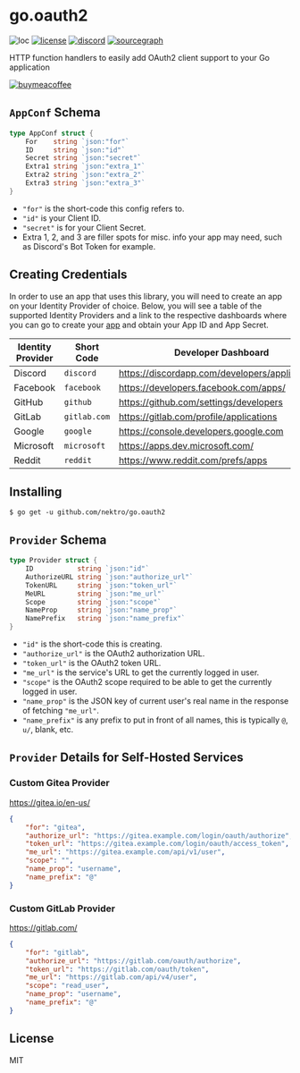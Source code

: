 # go.oauth2
![loc](https://tokei.rs/b1/github/nektro/go.oauth2)
[![license](https://img.shields.io/github/license/nektro/go.oauth2.svg)](https://github.com/nektro/go.oauth2/blob/master/LICENSE)
[![discord](https://img.shields.io/discord/551971034593755159.svg)](https://discord.gg/P6Y4zQC)
[![sourcegraph](https://sourcegraph.com/github.com/nektro/go.oauth2/-/badge.svg)](https://sourcegraph.com/github.com/gorilla/sessions?badge)

HTTP function handlers to easily add OAuth2 client support to your Go application

[![buymeacoffee](https://www.buymeacoffee.com/assets/img/custom_images/orange_img.png)](https://www.buymeacoffee.com/nektro)

## `AppConf` Schema
```go
type AppConf struct {
	For    string `json:"for"`
	ID     string `json:"id"`
	Secret string `json:"secret"`
	Extra1 string `json:"extra_1"`
	Extra2 string `json:"extra_2"`
	Extra3 string `json:"extra_3"`
}
```
- `"for"` is the short-code this config refers to.
- `"id"` is your Client ID.
- `"secret"` is for your Client Secret.
- Extra 1, 2, and 3 are filler spots for misc. info your app may need, such as Discord's Bot Token for example.

## Creating Credentials
In order to use an app that uses this library, you will need to create an app on your Identity Provider of choice. Below, you will see a table of the supported Identity Providers and a link to the respective dashboards where you can go to create your [app](#appconf-schema) and obtain your App ID and App Secret.

| Identity Provider | Short Code | Developer Dashboard |
| --- | --- | --- |
| Discord | `discord` | https://discordapp.com/developers/applications/ |
| Facebook | `facebook` | https://developers.facebook.com/apps/ |
| GitHub | `github` | https://github.com/settings/developers |
| GitLab | `gitlab.com` | https://gitlab.com/profile/applications |
| Google | `google` | https://console.developers.google.com |
| Microsoft | `microsoft` | https://apps.dev.microsoft.com/ |
| Reddit | `reddit` | https://www.reddit.com/prefs/apps |

## Installing
```
$ go get -u github.com/nektro/go.oauth2
```

## `Provider` Schema
```go
type Provider struct {
	ID           string `json:"id"`
	AuthorizeURL string `json:"authorize_url"`
	TokenURL     string `json:"token_url"`
	MeURL        string `json:"me_url"`
	Scope        string `json:"scope"`
	NameProp     string `json:"name_prop"`
	NamePrefix   string `json:"name_prefix"`
}
```
- `"id"` is the short-code this is creating.
- `"authorize_url"` is the OAuth2 authorization URL.
- `"token_url"` is the OAuth2 token URL.
- `"me_url"` is the service's URL to get the currently logged in user.
- `"scope"` is the OAuth2 scope required to be able to get the currently logged in user.
- `"name_prop"` is the JSON key of current user's real name in the response of fetching `"me_url"`.
- `"name_prefix"` is any prefix to put in front of all names, this is typically `@`, `u/`, blank, etc.

## `Provider` Details for Self-Hosted Services

### Custom Gitea Provider
https://gitea.io/en-us/
```json
{
	"for": "gitea",
	"authorize_url": "https://gitea.example.com/login/oauth/authorize",
	"token_url": "https://gitea.example.com/login/oauth/access_token",
	"me_url": "https://gitea.example.com/api/v1/user",
	"scope": "",
	"name_prop": "username",
	"name_prefix": "@"
}
```

### Custom GitLab Provider
https://gitlab.com/
```json
{
	"for": "gitlab",
	"authorize_url": "https://gitlab.com/oauth/authorize",
	"token_url": "https://gitlab.com/oauth/token",
	"me_url": "https://gitlab.com/api/v4/user",
	"scope": "read_user",
	"name_prop": "username",
	"name_prefix": "@"
}
```

## License
MIT
